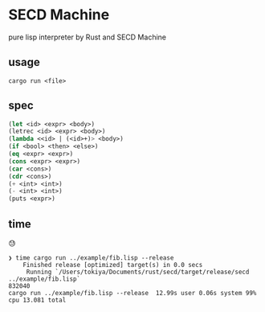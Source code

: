 # SECD Machine
pure lisp interpreter by Rust and SECD Machine

## usage
```
cargo run <file>
```

## spec
```lisp
(let <id> <expr> <body>)
(letrec <id> <expr> <body>)
(lambda <<id> | (<id>+)> <body>)
(if <bool> <then> <else>)
(eq <expr> <expr>)
(cons <expr> <expr>)
(car <cons>)
(cdr <cons>)
(+ <int> <int>)
(- <int> <int>)
(puts <expr>)
```

## time
😓

```
❯ time cargo run ../example/fib.lisp --release
    Finished release [optimized] target(s) in 0.0 secs
     Running `/Users/tokiya/Documents/rust/secd/target/release/secd ../example/fib.lisp`
832040
cargo run ../example/fib.lisp --release  12.99s user 0.06s system 99% cpu 13.081 total
```

